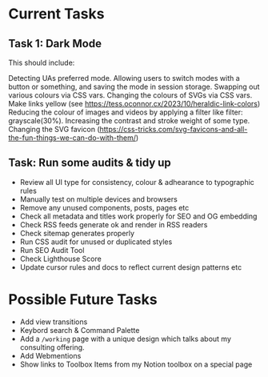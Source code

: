 # Current Tasks

## Task 1: Dark Mode

This should include:

Detecting UAs preferred mode.
Allowing users to switch modes with a button or something, and saving the mode in session storage.
Swapping out various colours via CSS vars.
Changing the colours of SVGs via CSS vars.
Make links yellow (see https://tess.oconnor.cx/2023/10/heraldic-link-colors)
Reducing the colour of images and videos by applying a filter like filter: grayscale(30%).
Increasing the contrast and stroke weight of some type.
Changing the SVG favicon (https://css-tricks.com/svg-favicons-and-all-the-fun-things-we-can-do-with-them/)

## Task: Run some audits & tidy up

- Review all UI type for consistency, colour & adhearance to typographic rules
- Manually test on multiple devices and browsers
- Remove any unused components, posts, pages etc
- Check all metadata and titles work properly for SEO and OG embedding
- Check RSS feeds generate ok and render in RSS readers
- Check sitemap generates properly
- Run CSS audit for unused or duplicated styles
- Run SEO Audit Tool
- Check Lighthouse Score
- Update cursor rules and docs to reflect current design patterns etc

# Possible Future Tasks

- Add view transitions
- Keybord search & Command Palette
- Add a `/working` page with a unique design which talks about my consulting offering.
- Add Webmentions
- Show links to Toolbox Items from my Notion toolbox on a special page

